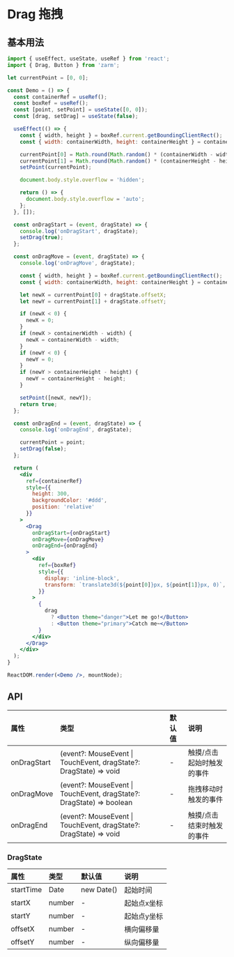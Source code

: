 # Drag 拖拽



## 基本用法

```jsx
import { useEffect, useState, useRef } from 'react';
import { Drag, Button } from 'zarm';

let currentPoint = [0, 0];

const Demo = () => {
  const containerRef = useRef();
  const boxRef = useRef();
  const [point, setPoint] = useState([0, 0]);
  const [drag, setDrag] = useState(false);

  useEffect(() => {
    const { width, height } = boxRef.current.getBoundingClientRect();
    const { width: containerWidth, height: containerHeight } = containerRef.current.getBoundingClientRect();

    currentPoint[0] = Math.round(Math.random() * (containerWidth - width));
    currentPoint[1] = Math.round(Math.random() * (containerHeight - height));
    setPoint(currentPoint);

    document.body.style.overflow = 'hidden';

    return () => {
      document.body.style.overflow = 'auto';
    };
  }, []);

  const onDragStart = (event, dragState) => {
    console.log('onDragStart', dragState);
    setDrag(true);
  };

  const onDragMove = (event, dragState) => {
    console.log('onDragMove', dragState);

    const { width, height } = boxRef.current.getBoundingClientRect();
    const { width: containerWidth, height: containerHeight } = containerRef.current.getBoundingClientRect();

    let newX = currentPoint[0] + dragState.offsetX;
    let newY = currentPoint[1] + dragState.offsetY;

    if (newX < 0) {
      newX = 0;
    }
    if (newX > containerWidth - width) {
      newX = containerWidth - width;
    }
    if (newY < 0) {
      newY = 0;
    }
    if (newY > containerHeight - height) {
      newY = containerHeight - height;
    }

    setPoint([newX, newY]);
    return true;
  };

  const onDragEnd = (event, dragState) => {
    console.log('onDragEnd', dragState);

    currentPoint = point;
    setDrag(false);
  };

  return (
    <div
      ref={containerRef}
      style={{
        height: 300,
        backgroundColor: '#ddd',
        position: 'relative'
      }}
    >
      <Drag
        onDragStart={onDragStart}
        onDragMove={onDragMove}
        onDragEnd={onDragEnd}
      >
        <div
          ref={boxRef}
          style={{
            display: 'inline-block',
            transform: `translate3d(${point[0]}px, ${point[1]}px, 0)`,
          }}
        >
          {
            drag
              ? <Button theme="danger">Let me go!</Button>
              : <Button theme="primary">Catch me~</Button>
          }
        </div>
      </Drag>
    </div>
  );
}

ReactDOM.render(<Demo />, mountNode);
```



## API

| 属性 | 类型 | 默认值 | 说明 |
| :--- | :--- | :--- | :--- |
| onDragStart | (event?: MouseEvent \| TouchEvent, dragState?: DragState) => void | - | 触摸/点击 起始时触发的事件 |
| onDragMove | (event?: MouseEvent \| TouchEvent, dragState?: DragState) => boolean | - | 拖拽移动时触发的事件 |
| onDragEnd | (event?: MouseEvent \| TouchEvent, dragState?: DragState) => void | - | 触摸/点击 结束时触发的事件 |

### DragState
| 属性 | 类型 | 默认值 | 说明 |
| :--- | :--- | :--- | :--- |
| startTime | Date | new Date() | 起始时间 |
| startX | number | - | 起始点x坐标 |
| startY | number | - | 起始点y坐标 |
| offsetX | number | - | 横向偏移量 |
| offsetY | number | - | 纵向偏移量 |